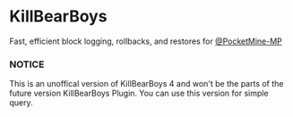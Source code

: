 # KillBearBoys
Fast, efficient block logging, rollbacks, and restores for [@PocketMine-MP](https://github.com/PocketMine/PocketMine-MP)

### NOTICE
This is an unoffical version of KillBearBoys 4 and won't be the parts of the future version KillBearBoys Plugin.
You can use this version for simple query.
